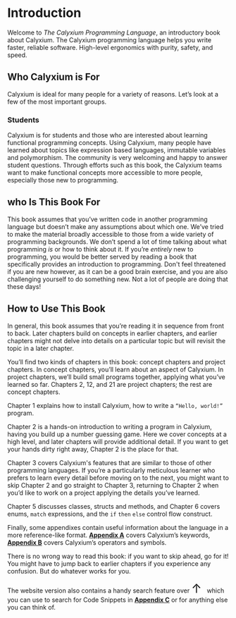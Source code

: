 # Introduction

Welcome to _The Calyxium Programming Language_, an introductory book about Calyxium. The Calyxium programming language helps you write faster, reliable software. High-level ergonomics with purity, safety, and speed.

## Who Calyxium is For
Calyxium is ideal for many people for a variety of reasons. Let’s look at a few of the most important groups.

### Students
Calyxium is for students and those who are interested about learning functional programming concepts. Using Calyxium, many people have learned about topics like expression based languages, immutable variables and polymorphism.  The community is very welcoming and happy to answer student questions. Through efforts such as this book, the Calyxium teams want to make functional concepts more accessible to more people, especially those new to programming.

## who Is This Book For

This book assumes that you’ve written code in another programming language but
doesn’t make any assumptions about which one. We’ve tried to make the material
broadly accessible to those from a wide variety of programming backgrounds. We
don’t spend a lot of time talking about what programming _is_ or how to think
about it. If you’re _entirely_ new to programming, you would be better served by
reading a book that specifically provides an introduction to programming. 
Don't feel threatened if you are new however, as it can be a good brain exercise,
and you are also challenging yourself to do something new. Not a lot of people
are doing that these days!

## How to Use This Book

In general, this book assumes that you’re reading it in sequence from front to
back. Later chapters build on concepts in earlier chapters, and earlier
chapters might not delve into details on a particular topic but will revisit
the topic in a later chapter.


You’ll find two kinds of chapters in this book: concept chapters and project
chapters. In concept chapters, you’ll learn about an aspect of Calyxium. In project
chapters, we’ll build small programs together, applying what you’ve learned so
far. Chapters 2, 12, and 21 are project chapters; the rest are concept chapters.

Chapter 1 explains how to install Calyxium, how to write a `“Hello, world!”` program.

Chapter 2 is a hands-on introduction to writing a program in Calyxium, having you build up a
number guessing game. Here we cover concepts at a high level, and later
chapters will provide additional detail. If you want to get your hands dirty
right away, Chapter 2 is the place for that. 

Chapter 3 covers Calyxium's features
that are similar to those of other programming languages. If you’re a particularly meticulous
learner who prefers to learn every detail before moving on to the next, you
might want to skip Chapter 2 and go straight to Chapter 3, returning to Chapter
2 when you’d like to work on a project applying the details you’ve learned.

Chapter 5 discusses classes, structs and methods, and Chapter 6 covers enums, `match` expressions, and the `if` `then` `else` control flow construct.

Finally, some appendixes contain useful information about the language in a more reference-like format. [**Appendix A**](appendix-01-keywords.md) covers Calyxium’s keywords, [**Appendix B**](appendix-02-operators.md) covers Calyxium’s operators and symbols.

There is no wrong way to read this book: if you want to skip ahead, go for it! You might have to jump back to earlier chapters if you experience any confusion. But do whatever works for you.

The website version also contains a handy search feature over <span id="arrow" style="display: inline-block; transition: transform 0.2s ease; font-size: 2em; transform-origin: center;">↑</span> &nbsp;&nbsp;which you can use to search for Code Snippets in [**Appendix C**](appendix-03-codebytes.md) or for anything else you can think of.

<script>
  function updateArrowRotation() {
    const arrow = document.getElementById('arrow');
    const target = document.getElementById('search-toggle');
    if (!arrow || !target) return;

    const arrowRect = arrow.getBoundingClientRect();
    const targetRect = target.getBoundingClientRect();

    const arrowX = arrowRect.left + arrowRect.width / 2;
    const arrowY = arrowRect.top + arrowRect.height / 2;
    const targetX = targetRect.left + targetRect.width / 2;
    const targetY = targetRect.top + targetRect.height / 2;

    const angleRad = Math.atan2(targetY - arrowY, targetX - arrowX);
    const angleDeg = angleRad * (180 / Math.PI);

    arrow.style.transform = `rotate(${angleDeg + 90}deg)`;
  }

  window.addEventListener('load', updateArrowRotation);
  window.addEventListener('resize', updateArrowRotation);
  document.addEventListener('scroll', updateArrowRotation);
</script>